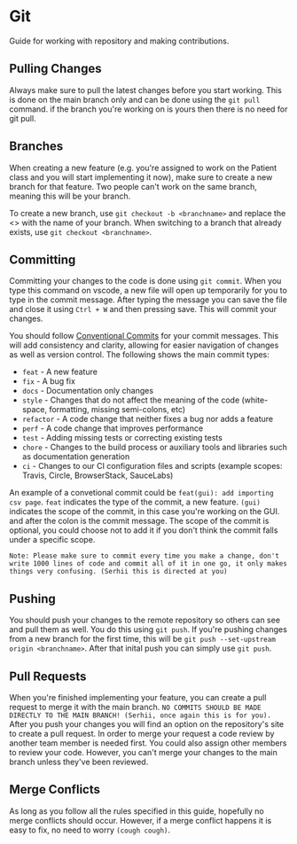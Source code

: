 # Git
Guide for working with repository and making contributions.

## Pulling Changes
Always make sure to pull the latest changes before you start working. This is done on the main branch only and can be done using the `git pull` command. if the branch you're working on is yours then there is no need for git pull.

## Branches
When creating a new feature (e.g. you're assigned to work on the Patient class and you will start implementing it now), make sure to create a new branch for that feature. Two people can't work on the same branch, meaning this will be your branch.

To create a new branch, use `git checkout -b <branchname>` and replace the <> with the name of your branch.
When switching to a branch that already exists, use `git checkout <branchname>`.

## Committing
Committing your changes to the code is done using `git commit`. When you type this command on vscode, a new file will open up temporarily for you to type in the commit message. After typing the message you can save the file and close it using `Ctrl + W` and then pressing save. This will commit your changes.

You should follow [Conventional Commits](https://www.conventionalcommits.org) for your commit messages. This will add consistency and clarity, allowing for easier navigation of changes as well as version control. The following shows the main commit types:

- `feat` - A new feature
- `fix` - A bug fix
- `docs` - Documentation only changes
- `style` - Changes that do not affect the meaning of the code (white-space, formatting, missing semi-colons, etc)
- `refactor` - A code change that neither fixes a bug nor adds a feature
- `perf` - A code change that improves performance
- `test` - Adding missing tests or correcting existing tests
- `chore` - Changes to the build process or auxiliary tools and libraries such as documentation generation
- `ci` - Changes to our CI configuration files and scripts (example scopes: Travis, Circle, BrowserStack, SauceLabs)

An example of a convetional commit could be `feat(gui): add importing csv page`. `feat` indicates the type of the commit, a new feature. `(gui)` indicates the scope of the commit, in this case you're working on the GUI. and after the colon is the commit message. The scope of the commit is optional, you could choose not to add it if you don't think the commit falls under a specific scope.

`Note: Please make sure to commit every time you make a change, don't write 1000 lines of code and commit all of it in one go, it only makes things very confusing. (Serhii this is directed at you)`

## Pushing
You should push your changes to the remote repository so others can see and pull them as well. You do this using `git push`. If you're pushing changes from a new branch for the first time, this will be `git push --set-upstream origin <branchname>`. After that inital push you can simply use `git push`.

## Pull Requests
When you're finished implementing your feature, you can create a pull request to merge it with the main branch. `NO COMMITS SHOULD BE MADE DIRECTLY TO THE MAIN BRANCH! (Serhii, once again this is for you).` After you push your changes you will find an option on the repository's site to create a pull request. In order to merge your request a code review by another team member is needed first. You could also assign other members to review your code. However, you can't merge your changes to the main branch unless they've been reviewed.

## Merge Conflicts
As long as you follow all the rules specified in this guide, hopefully no merge conflicts should occur. However, if a merge conflict happens it is easy to fix, no need to worry `(cough cough)`.